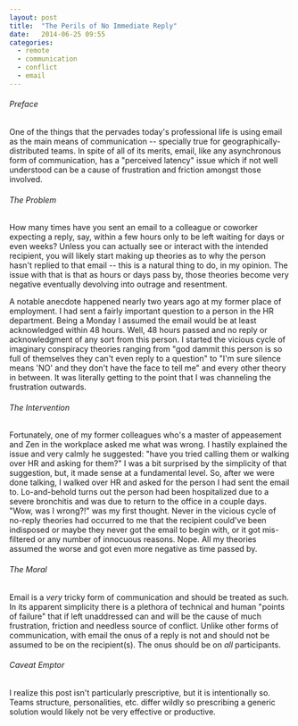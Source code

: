 ```yaml
---
layout: post
title:  "The Perils of No Immediate Reply"
date:   2014-06-25 09:55
categories:
  - remote
  - communication
  - conflict
  - email
---
```

###### Preface
One of the things that the pervades today's professional life is using email as the main means of communication -- specially true for geographically-distributed teams. In spite of all of its merits, email, like any asynchronous form of communication, has a "perceived latency" issue which if not well understood can be a cause of frustration and friction amongst those involved.
<!-- more -->

###### The Problem
How many times have you sent an email to a colleague or coworker expecting a reply, say, within a few hours only to be left waiting for days or even weeks? Unless you can actually see or interact with the intended recipient, you will likely start making up theories as to why the person hasn't replied to that email -- this is a natural thing to do, in my opinion. The issue with that is that as hours or days pass by, those theories become very negative eventually devolving into outrage and resentment.

A notable anecdote happened nearly two years ago at my former place of employment. I had sent a fairly important question to a person in the HR department. Being a Monday I assumed the email would be at least acknowledged within 48 hours. Well, 48 hours passed and no reply or acknowledgment of any sort from this person. I started the vicious cycle of imaginary conspiracy theories ranging from "god dammit this person is so full of themselves they can't even reply to a question" to "I'm sure silence means 'NO' and they don't have the face to tell me" and every other theory in between. It was literally getting to the point that I was channeling the frustration outwards. 

###### The Intervention
Fortunately, one of my former colleagues who's a master of appeasement and Zen in the workplace asked me what was wrong. I hastily explained the issue and very calmly he suggested: "have you tried calling them or walking over HR and asking for them?" I was a bit surprised by the simplicity of that suggestion, but, it made sense at a fundamental level. So, after we were done talking, I walked over HR and asked for the person I had sent the email to. Lo-and-behold turns out the person had been hospitalized due to a severe bronchitis and was due to return to the office in a couple days. "Wow, was I wrong?!" was my first thought. Never in the vicious cycle of no-reply theories had occurred to me that the recipient could've been indisposed or maybe they never got the email to begin with, or it got mis-filtered or any number of innocuous reasons. Nope. All my theories assumed the worse and got even more negative as time passed by.

###### The Moral
Email is a *very* tricky form of communication and should be treated as such. In its apparent simplicity there is a plethora of technical and human "points of failure" that if left unaddressed can and will be the cause of much frustration, friction and needless source of conflict. Unlike other forms of communication, with email the onus of a reply is not and should not be assumed to be on the recipient(s). The onus should be on *all* participants.

###### Caveat Emptor
I realize this post isn't particularly prescriptive, but it is intentionally so. Teams structure, personalities, etc. differ wildly so prescribing a generic solution would likely not be very effective or productive.